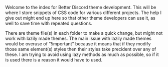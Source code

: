 Welcome to the index for Better Discord theme development. This will be where I store snippets of CSS code for various different projects. The help I give out might end up here so that other theme developers can use it, as well to save time with repeated questions.


There are theme file(s) in each folder to make a quick change, but might not work with lazily made themes. The main issue with lazily made themes would be overuse of "!important" because it means that if they modify those same element(s) styles then their styles take precident over any of these. I am trying to avoid using lazy methods as much as possible, so if it is used there is a reason it would have to used.

